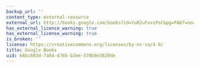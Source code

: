 ```yaml
---
backup_url: ''
content_type: external-resource
external_url: http://books.google.com/books?id=YuR2uFxxvPoC&pg=PA67=onepage
has_external_licence_warning: true
has_external_license_warning: true
is_broken: ''
license: https://creativecommons.org/licenses/by-nc-sa/4.0/
title: Google Books
uid: 68bc603d-7a94-476b-b2ee-570b0e3829de
---
```

